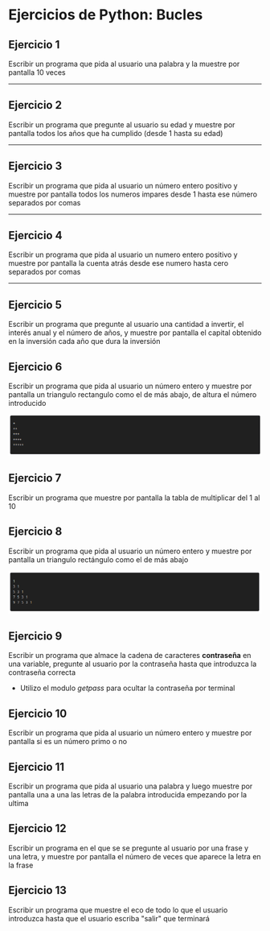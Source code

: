 # Ejercicios de Python: Bucles

## Ejercicio 1

Escribir un programa que pida al usuario una palabra y la muestre por pantalla 10 veces

___
## Ejercicio 2

Escribir un programa que pregunte al usuario su edad y muestre por pantalla todos los años que ha cumplido (desde 1 hasta su edad)

___
## Ejercicio 3

Escribir un programa que pida al usuario un número entero positivo y muestre por pantalla todos los numeros impares desde 1 hasta ese número separados por comas

___
## Ejercicio 4

Escribir un programa que pida al usuario un numero entero positivo y muestre por pantalla la cuenta atrás desde ese numero hasta cero separados por comas 

___
## Ejercicio 5

Escribir un programa que pregunte al usuario una cantidad a invertir, el interés anual y el número de años, y muestre por pantalla el capital obtenido en la inversión cada año que dura la inversión

## Ejercicio 6

Escribir un programa que pida al usuario un número entero y muestre por pantalla un triangulo rectangulo como el de más abajo, de altura el número introducido

![ejercicio 6](./ejercicio_6.png)


## Ejercicio 7

Escribir un programa que muestre por pantalla la tabla de multiplicar del 1 al 10

## Ejercicio 8

Escribir un programa que pida al usuario un número entero y muestre por pantalla un triangulo rectángulo como el de más abajo

![ejercicio 8](./ejercicio_8.png)

## Ejercicio 9 

Escribir un programa que almace la cadena de caracteres **contraseña** en una variable, pregunte al usuario por la contraseña hasta que introduzca la contraseña correcta

- Utilizo el modulo *getpass* para ocultar la contraseña por terminal

## Ejercicio 10

Escribir un programa que pida al usuario un número entero y muestre por pantalla si es un número primo o no

## Ejercicio 11

Escribir un programa que pida al usuario una palabra y luego muestre por pantalla una a una las letras de la palabra introducida empezando por la ultima

## Ejercicio 12

Escribir un programa en el que se se pregunte al usuario por una frase y una letra, y muestre por pantalla el número de veces que aparece la letra en la frase

## Ejercicio 13

Escribir un programa que muestre el eco de todo lo que el usuario introduzca hasta que el usuario escriba "salir" que terminará

